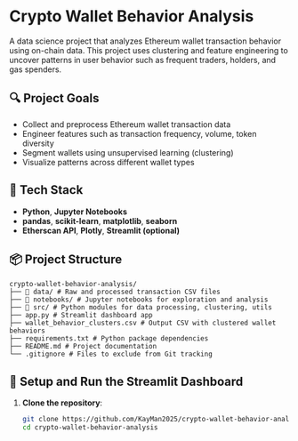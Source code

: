 # Crypto Wallet Behavior Analysis

A data science project that analyzes Ethereum wallet transaction behavior using on-chain data. This project uses clustering and feature engineering to uncover patterns in user behavior such as frequent traders, holders, and gas spenders.

## 🔍 Project Goals
- Collect and preprocess Ethereum wallet transaction data
- Engineer features such as transaction frequency, volume, token diversity
- Segment wallets using unsupervised learning (clustering)
- Visualize patterns across different wallet types

## 🧰 Tech Stack
- **Python**, **Jupyter Notebooks**
- **pandas**, **scikit-learn**, **matplotlib**, **seaborn**
- **Etherscan API**, **Plotly**, **Streamlit (optional)**

## 📦 Project Structure
```text 
crypto-wallet-behavior-analysis/
├── 📁 data/ # Raw and processed transaction CSV files
├── 📁 notebooks/ # Jupyter notebooks for exploration and analysis
├── 📁 src/ # Python modules for data processing, clustering, utils
├── app.py # Streamlit dashboard app
├── wallet_behavior_clusters.csv # Output CSV with clustered wallet behaviors
├── requirements.txt # Python package dependencies
├── README.md # Project documentation
└── .gitignore # Files to exclude from Git tracking
```

## 🚀 Setup and Run the Streamlit Dashboard

1. **Clone the repository**:
   ```bash
   git clone https://github.com/KayMan2025/crypto-wallet-behavior-analysis.git
   cd crypto-wallet-behavior-analysis
